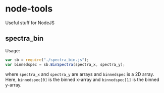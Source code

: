 # node-tools
Useful stuff for NodeJS

## spectra_bin

Usage:
``` javascript
var sb = require("./spectra_bin.js");
var binnedspec = sb.BinSpectra(spectra_x, spectra_y);
```
where `spectra_x` and `spectra_y` are arrays and `binnedspec` is a 2D array. Here, `binnedspec[0]` is the binned x-array and `binnedspec[1]` is the binned y-array.


